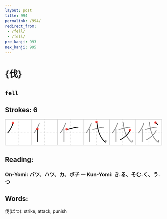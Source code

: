 ```yaml
---
layout: post
title: 994
permalink: /994/
redirect_from:
 - /fell/
 - /fell/
pre_kanji: 993
nex_kanji: 995
---
```


# {伐}

## `fell`

## Strokes: 6

<div class="stroke"><img src="../images/E4BC90.png" /></div>

## Reading:

### On-Yomi: バツ、ハツ、カ、ボチ &mdash; Kun-Yomi: き.る、そむ.く、う.つ

## Words:

伐(ばつ): strike, attack, punish

